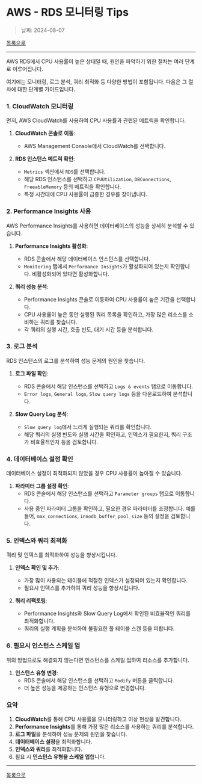 # AWS - RDS 모니터링 Tips

> 날짜: 2024-08-07

[목록으로](https://shiwoo-park.github.io/blog)

---

AWS RDS에서 CPU 사용률이 높은 상태일 때, 원인을 파악하기 위한 절차는 여러 단계로 이루어집니다.

여기에는 모니터링, 로그 분석, 쿼리 최적화 등 다양한 방법이 포함됩니다. 다음은 그 절차에 대한 단계별 가이드입니다.

### 1. CloudWatch 모니터링
먼저, AWS CloudWatch를 사용하여 CPU 사용률과 관련된 메트릭을 확인합니다.

1. **CloudWatch 콘솔로 이동**:
   - AWS Management Console에서 CloudWatch를 선택합니다.

2. **RDS 인스턴스 메트릭 확인**:
   - `Metrics` 섹션에서 `RDS`를 선택합니다.
   - 해당 RDS 인스턴스를 선택하고 `CPUUtilization`, `DBConnections`, `FreeableMemory` 등의 메트릭을 확인합니다.
   - 특정 시간대에 CPU 사용률이 급증한 경우를 찾아냅니다.

### 2. Performance Insights 사용
AWS Performance Insights를 사용하면 데이터베이스의 성능을 상세히 분석할 수 있습니다.

1. **Performance Insights 활성화**:
   - RDS 콘솔에서 해당 데이터베이스 인스턴스를 선택합니다.
   - `Monitoring` 탭에서 `Performance Insights`가 활성화되어 있는지 확인합니다. 비활성화되어 있다면 활성화합니다.

2. **쿼리 성능 분석**:
   - Performance Insights 콘솔로 이동하여 CPU 사용률이 높은 기간을 선택합니다.
   - CPU 사용률이 높은 동안 실행된 쿼리 목록을 확인하고, 가장 많은 리소스를 소비하는 쿼리를 찾습니다.
   - 각 쿼리의 실행 시간, 호출 빈도, 대기 시간 등을 분석합니다.

### 3. 로그 분석
RDS 인스턴스의 로그를 분석하여 성능 문제의 원인을 찾습니다.

1. **로그 파일 확인**:
   - RDS 콘솔에서 해당 인스턴스를 선택하고 `Logs & events` 탭으로 이동합니다.
   - `Error logs`, `General logs`, `Slow query logs` 등을 다운로드하여 분석합니다.

2. **Slow Query Log 분석**:
   - `Slow query log`에서 느리게 실행되는 쿼리를 확인합니다.
   - 해당 쿼리의 실행 빈도와 실행 시간을 확인하고, 인덱스가 필요한지, 쿼리 구조가 비효율적인지 등을 검토합니다.

### 4. 데이터베이스 설정 확인
데이터베이스 설정이 최적화되지 않았을 경우 CPU 사용률이 높아질 수 있습니다.

1. **파라미터 그룹 설정 확인**:
   - RDS 콘솔에서 해당 인스턴스를 선택하고 `Parameter groups` 탭으로 이동합니다.
   - 사용 중인 파라미터 그룹을 확인하고, 필요한 경우 파라미터를 조정합니다. 예를 들어, `max_connections`, `innodb_buffer_pool_size` 등의 설정을 검토합니다.

### 5. 인덱스와 쿼리 최적화
쿼리 및 인덱스를 최적화하여 성능을 향상시킵니다.

1. **인덱스 확인 및 추가**:
   - 가장 많이 사용되는 테이블에 적절한 인덱스가 설정되어 있는지 확인합니다.
   - 필요시 인덱스를 추가하여 쿼리 성능을 향상시킵니다.

2. **쿼리 리팩토링**:
   - Performance Insights와 Slow Query Log에서 확인된 비효율적인 쿼리를 최적화합니다.
   - 쿼리의 실행 계획을 분석하여 불필요한 풀 테이블 스캔 등을 피합니다.

### 6. 필요시 인스턴스 스케일 업
위의 방법으로도 해결되지 않는다면 인스턴스를 스케일 업하여 리소스를 추가합니다.

1. **인스턴스 유형 변경**:
   - RDS 콘솔에서 해당 인스턴스를 선택하고 `Modify` 버튼을 클릭합니다.
   - 더 높은 성능을 제공하는 인스턴스 유형으로 변경합니다.

### 요약
1. **CloudWatch**를 통해 CPU 사용률을 모니터링하고 이상 현상을 발견합니다.
2. **Performance Insights**를 통해 가장 많은 리소스를 사용하는 쿼리를 분석합니다.
3. **로그 파일**을 분석하여 성능 문제의 원인을 찾습니다.
4. **데이터베이스 설정**을 최적화합니다.
5. **인덱스와 쿼리**를 최적화합니다.
6. 필요 시 **인스턴스 유형을 스케일 업**합니다.

---

[목록으로](https://shiwoo-park.github.io/blog)
